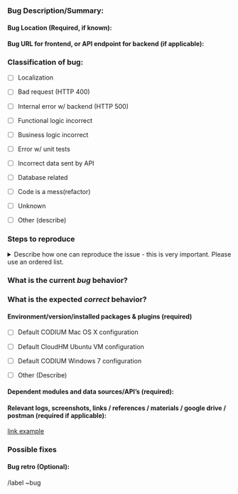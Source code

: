 ### Bug Description/Summary:

<!-- Summarize the bug encountered concisely. -->

#### Bug Location (Required, if known):

<!--  add tag(frontend/backend etc, or more detailed explanation, link to relevant code if needed/possible -->

#### Bug URL for frontend, or API endpoint for backend (if applicable):

<!--  frontend URL or backend endpoint path -->

### Classification of bug:

<!--  Possible bug classifications -->

- [ ] Localization
- [ ] Bad request (HTTP 400)
- [ ] Internal error w/ backend (HTTP 500)
- [ ] Functional logic incorrect
- [ ] Business logic incorrect
- [ ] Error w/ unit tests
- [ ] Incorrect data sent by API
- [ ] Database related
- [ ] Code is a mess(refactor)
- [ ] Unknown
- [ ] Other (describe)



### Steps to reproduce

<details>
<summary> Describe how one can reproduce the issue - this is very important. Please use an ordered list.</summary>
<pre>

Example:

1. login as a type of user
2. click on menu "Memo Approval"
3. website does not show user information on the right pane.

</pre>
</details>


### What is the current *bug* behavior?

<!-- Describe what actually happens. -->

### What is the expected *correct* behavior?

<!-- Describe what you should see instead. -->

#### Environment/version/installed packages & plugins (required)

<!-- 	Ex. Chrome version 78 on Windows, Safari on iOS 12, ... -->

- [ ] Default CODIUM Mac OS X configuration
- [ ] Default CloudHM Ubuntu VM configuration
- [ ] Default CODIUM Windows 7 configuration
- [ ] Other (Describe)


#### Dependent modules and data sources/API’s (required):

<!--  	What modules and API’s or data sources does this bug involve (best effort) -->

#### Relevant logs, screenshots, links / references / materials / google drive / postman (required if applicable):


<!-- Paste any relevant logs or external links - please use code blocks (```) to format console output, logs, and code
 as it's tough to read otherwise. -->
<!--    issues may be linked with # for example #30 is issue 30 -->


[link example](https://www.reddit.com)

### Possible fixes 

<!-- What did you try to fix the bug? -->
<!-- If you can, link to the line of code that might be responsible for the problem. -->

#### Bug retro (Optional):

<!-- After fixing this bug did you learn of other similar bugs in the program, or something totally unrelated which deserves attention? -->


/label ~bug

